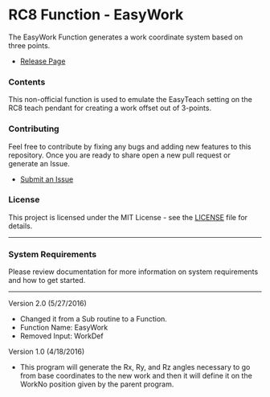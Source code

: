 # RC8 Function - EasyWork

The EasyWork Function generates a work coordinate system based on three points.

- [Release Page](https://github.com/DENSO-2DLab/RC8_Function-EasyWork/releases)

### Contents

This non-official function is used to emulate the EasyTeach setting on the RC8 teach pendant for creating a work offset out of 3-points.

### Contributing 

Feel free to contribute by fixing any bugs and adding new features to this repository. Once you are ready to share open a new pull request or generate an Issue. 
- [Submit an Issue](https://github.com/DENSO-2DLab/RC8_Function-EasyWork/issues)

### License
This project is licensed under the MIT License - see the [LICENSE](LICENSE) file for details.

---

### System Requirements

Please review documentation for more information on system requirements and how to get started.

---

Version 2.0 (5/27/2016)
- Changed it from a Sub routine to a Function. 
- Function Name: EasyWork
- Removed Input: WorkDef

Version 1.0 (4/18/2016)
- This program will generate the Rx, Ry, and Rz angles necessary to go from base coordinates to the new work and then it will define it on the WorkNo position given by the parent program.
